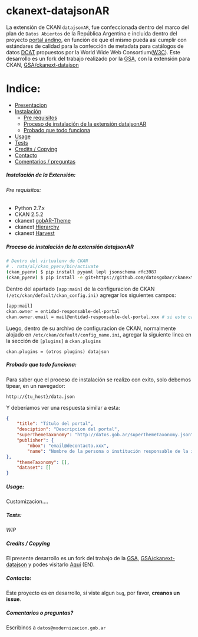 ckanext-datajsonAR
==================
La extensión de CKAN `datajsonAR`, fue confeccionada dentro del marco del plan de `Datos Abiertos` de la República Argentina e incluida dentro del proyecto [portal andino](https://github.com/datosgobar/portal-andino), en función de que el mismo pueda asi cumplir con estándares de calidad para la confección de metadata para catálogos de datos [DCAT](https://www.w3.org/TR/vocab-dcat) propuestos por la World Wide Web Consortium([W3C](www.w3c.es)). 
Este desarrollo es un fork del trabajo realizado por la [GSA](https://github.com/GSA), con la extensión para CKAN, [GSA/ckanext-datajson](https://github.com/GSA/ckanext-datajson)

Indice:
======
+ [Presentacion](#ckanext-datajsonar)
+ [Instalación](#instalacion-de-la-extension)
    + [Pre requisitos](#pre-requisitos)
    + [Proceso de instalación de la extensión datajsonAR](#proceso-de-instalacion-de-la-extension-datajsonar)
    + [Probado que todo funciona](#probado-que-todo-funciona)
+ [Usage](#usage)
+ [Tests](#tests)
+ [Credits / Copying](#credits--copying)
+ [Contacto](#contacto)
+ [Comentarios / preguntas](#comentarios-o-preguntas)

##### Instalación de la Extensión:
###### Pre requisitos:
+ Python 2.7.x 
+ CKAN 2.5.2
+ ckanext [gobAR-Theme](https://github.com/gobabiertoAR/distribuible.datos.gob.ar)
+ ckanext [Hierarchy](https://github.com/datagovuk/ckanext-hierarchy)
+ ckanext [Harvest](https://github.com/ckan/ckanext-harvestt)

##### Proceso de instalación de la extensión datajsonAR
```bash
# Dentro del virtualenv de CKAN
# . ruta/al/ckan_pyenv/bin/activate
(ckan_pyenv) $ pip install pyyaml lepl jsonschema rfc3987
(ckan_pyenv) $ pip install -e git+https://github.com/datosgobar/ckanext-datajson.git#egg=ckanext-datajson
```
Dentro del apartado `[app:main]` de la configuracion de CKAN `(/etc/ckan/default/ckan_config.ini)` agregar los siguientes campos:
```bash
[app:mail]
ckan.owner = entidad-responsable-del-portal
ckan.owner.email = mail@entidad-responsable-del-portal.xxx # si este campo no se define, esta info se tomara del area de "contacto" de GobAr-Theme
```
Luego, dentro de su archivo de configuracion de CKAN, normalmente alojado en `/etc/ckan/default/config_name.ini`, agregar la siguiente linea en la sección de `[plugins]` a `ckan.plugins`

	ckan.plugins = (otros plugins) datajson

##### Probado que todo funciona:
Para saber que el proceso de instalación se realizo con exito, solo debemos tipear, en un navegador:
	
	http://{tu_host}/data.json

Y deberíamos ver una respuesta similar a esta:
```JSON
{
    "title": "Título del portal",
    "desciption": "Descripcion del portal",
    "superThemeTaxonomy": "http://datos.gob.ar/superThemeTaxonomy.json",
    "publisher": {
        "mbox": "email@decontacto.xxx",
        "name": "Nombre de la persona o institución responsable de la instancia CKAN."
},
	"themeTaxonomy": [],
	"dataset": []
}
```
##### Usage:
Customizacion....


##### Tests:
*WIP*

##### Credits / Copying
El presente desarrollo es un fork del trabajo de la [GSA](link), [GSA/ckanext-datajson](https://github.com/GSA/ckanext-datajson) y podes visitarlo [Aquí](https://github.com/GSA/ckanext-datajson/blob/master/README.md) (EN).

##### Contacto:
Este proyecto es en desarrollo, si viste algun `bug`, por favor, **creanos un issue**.

##### Comentarios o preguntas?
Escribinos a `datos@modernizacion.gob.ar`
